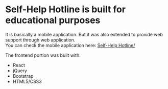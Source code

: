 # Self-Help Hotline is built for educational purposes

It is basically a mobile application. But it was also extended to provide web support through web application.<br>
You can check the mobile application here: <a href="https://github.com/asikrhmn/Self-Help-Hotline">Self-Help Hotline/</a>

The frontend portion was built with:
  - React
  - jQuery
  - Bootstrap
  - HTML5/CSS3


